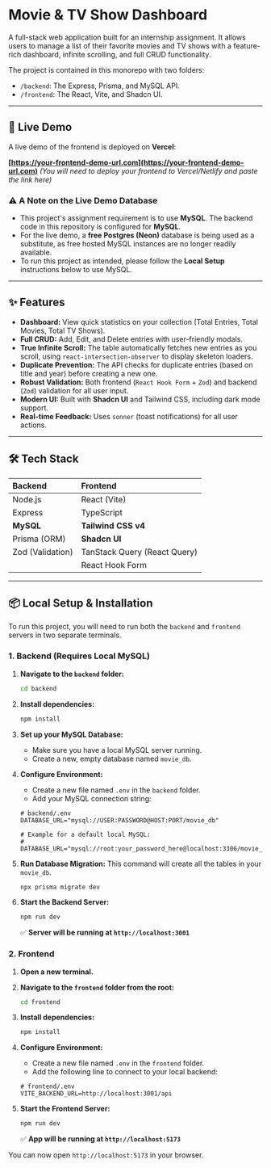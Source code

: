 # Movie & TV Show Dashboard

A full-stack web application built for an internship assignment. It allows users to manage a list of their favorite movies and TV shows with a feature-rich dashboard, infinite scrolling, and full CRUD functionality.

The project is contained in this monorepo with two folders:
* `/backend`: The Express, Prisma, and MySQL API.
* `/frontend`: The React, Vite, and Shadcn UI.

---

## 🚀 Live Demo

A live demo of the frontend is deployed on **Vercel**:

**[https://your-frontend-demo-url.com](https://your-frontend-demo-url.com)**
*(You will need to deploy your frontend to Vercel/Netlify and paste the link here)*

### ⚠️ A Note on the Live Demo Database

* This project's assignment requirement is to use **MySQL**. The backend code in this repository is configured for **MySQL**.
* For the live demo, a **free Postgres (Neon)** database is being used as a substitute, as free hosted MySQL instances are no longer readily available.
* To run this project as intended, please follow the **Local Setup** instructions below to use MySQL.

---

## ✨ Features

* **Dashboard:** View quick statistics on your collection (Total Entries, Total Movies, Total TV Shows).
* **Full CRUD:** Add, Edit, and Delete entries with user-friendly modals.
* **True Infinite Scroll:** The table automatically fetches new entries as you scroll, using `react-intersection-observer` to display skeleton loaders.
* **Duplicate Prevention:** The API checks for duplicate entries (based on title and year) before creating a new one.
* **Robust Validation:** Both frontend (`React Hook Form` + `Zod`) and backend (`Zod`) validation for all user input.
* **Modern UI:** Built with **Shadcn UI** and Tailwind CSS, including dark mode support.
* **Real-time Feedback:** Uses `sonner` (toast notifications) for all user actions.

---

## 🛠️ Tech Stack

| Backend | Frontend |
| :--- | :--- |
| Node.js | React (Vite) |
| Express | TypeScript |
| **MySQL** | **Tailwind CSS v4** |
| Prisma (ORM) | **Shadcn UI** |
| Zod (Validation) | TanStack Query (React Query) |
| | React Hook Form |

---

## 📦 Local Setup & Installation

To run this project, you will need to run both the `backend` and `frontend` servers in two separate terminals.

### 1. Backend (Requires Local MySQL)

1.  **Navigate to the `backend` folder:**
    ```bash
    cd backend
    ```

2.  **Install dependencies:**
    ```bash
    npm install
    ```

3.  **Set up your MySQL Database:**
    * Make sure you have a local MySQL server running.
    * Create a new, empty database named `movie_db`.

4.  **Configure Environment:**
    * Create a new file named `.env` in the `backend` folder.
    * Add your MySQL connection string:

    ```env
    # backend/.env
    DATABASE_URL="mysql://USER:PASSWORD@HOST:PORT/movie_db"
    
    # Example for a default local MySQL:
    # DATABASE_URL="mysql://root:your_password_here@localhost:3306/movie_db"
    ```

5.  **Run Database Migration:**
    This command will create all the tables in your `movie_db`.
    ```bash
    npx prisma migrate dev
    ```

6.  **Start the Backend Server:**
    ```bash
    npm run dev
    ```
    ✅ **Server will be running at `http://localhost:3001`**

### 2. Frontend

1.  **Open a new terminal.**
2.  **Navigate to the `frontend` folder from the root:**
    ```bash
    cd frontend
    ```

3.  **Install dependencies:**
    ```bash
    npm install
    ```

4.  **Configure Environment:**
    * Create a new file named `.env` in the `frontend` folder.
    * Add the following line to connect to your local backend:
    ```env
    # frontend/.env
    VITE_BACKEND_URL=http://localhost:3001/api
    ```

5.  **Start the Frontend Server:**
    ```bash
    npm run dev
    ```
    ✅ **App will be running at `http://localhost:5173`**

You can now open `http://localhost:5173` in your browser.